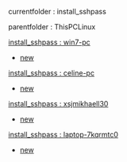 currentfolder : install_sshpass

parentfolder : ThisPCLinux

[install_sshpass : win7-pc](http://win7-pc/doc/files/ThisPCLinux/install_sshpass/open-command-prompt-here.html)
- [new](http://win7-pc/doc/files/common/prompt-action.php?rawdisplay=1&HOME_DIRECTORY=C:/UniServer/www/doc/files/ThisPCLinux/install_sshpass&cmd=c:/UniServer/www/doc/files/common/open_command_files/overwritenew.bat)

[install_sshpass : celine-pc](http://celine-pc/doc/files/ThisPCLinux/install_sshpass/open-command-prompt-here.html)
- [new](http://celine-pc/doc/files/common/prompt-action.php?rawdisplay=1&HOME_DIRECTORY=C:/UniServer/www/doc/files/ThisPCLinux/install_sshpass&cmd=c:/UniServer/www/doc/files/common/open_command_files/overwritenew.bat)

[install_sshpass : xsjmikhaell30](http://xsjmikhaell30/doc/files/ThisPCLinux/install_sshpass/open-command-prompt-here.html)
- [new](http://xsjmikhaell30/doc/files/common/prompt-action.php?rawdisplay=1&HOME_DIRECTORY=C:/UniServer/www/doc/files/ThisPCLinux/install_sshpass&cmd=c:/UniServer/www/doc/files/common/open_command_files/overwritenew.bat)

[install_sshpass : laptop-7kqrmtc0](http://laptop-7kqrmtc0/doc/files/ThisPCLinux/install_sshpass/open-command-prompt-here.html)
- [new](http://laptop-7kqrmtc0/doc/files/common/prompt-action.php?rawdisplay=1&HOME_DIRECTORY=C:/UniServer/www/doc/files/ThisPCLinux/install_sshpass&cmd=c:/UniServer/www/doc/files/common/open_command_files/overwritenew.bat)


